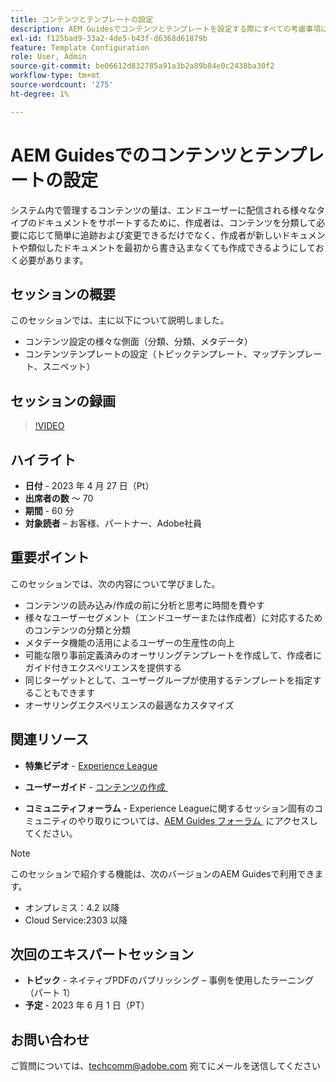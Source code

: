 ```yaml
---
title: コンテンツとテンプレートの設定
description: AEM Guidesでコンテンツとテンプレートを設定する際にすべての考慮事項について説明します。
exl-id: f125bad9-33a2-4de5-b43f-d6368d61879b
feature: Template Configuration
role: User, Admin
source-git-commit: be06612d832785a91a3b2a89b84e0c2438ba30f2
workflow-type: tm+mt
source-wordcount: '275'
ht-degree: 1%

---
```


# AEM Guidesでのコンテンツとテンプレートの設定

システム内で管理するコンテンツの量は、エンドユーザーに配信される様々なタイプのドキュメントをサポートするために、作成者は、コンテンツを分類して必要に応じて簡単に追跡および変更できるだけでなく、作成者が新しいドキュメントや類似したドキュメントを最初から書き込まなくても作成できるようにしておく必要があります。


## セッションの概要

このセッションでは、主に以下について説明しました。
- コンテンツ設定の様々な側面（分類、分類、メタデータ）
- コンテンツテンプレートの設定（トピックテンプレート、マップテンプレート、スニペット）



## セッションの録画

>[!VIDEO](https://video.tv.adobe.com/v/3419004/guides-templates-author-templates?quality=12&learn=on)


## ハイライト

- **日付** - 2023 年 4 月 27 日（Pt）
- **出席者の数** ～ 70
- **期間** - 60 分
- **対象読者** – お客様、パートナー、Adobe社員


## 重要ポイント

このセッションでは、次の内容について学びました。
- コンテンツの読み込み/作成の前に分析と思考に時間を費やす
- 様々なユーザーセグメント（エンドユーザーまたは作成者）に対応するためのコンテンツの分類と分類
- メタデータ機能の活用によるユーザーの生産性の向上
- 可能な限り事前定義済みのオーサリングテンプレートを作成して、作成者にガイド付きエクスペリエンスを提供する
- 同じターゲットとして、ユーザーグループが使用するテンプレートを指定することもできます
- オーサリングエクスペリエンスの最適なカスタマイズ



## 関連リソース

- **特集ビデオ** - [Experience League](https://experienceleague.adobe.com/docs/experience-manager-guides-learn/videos/advanced-user-guide/folder-profiles.html?lang=ja)

- **ユーザーガイド** - [&#x200B; コンテンツの作成 &#x200B;](https://help.adobe.com/en_US/xml-documentation-for-adobe-experience-manager/index.html#t=DXML-master-map%2Freports-intro.html)

- **コミュニティフォーラム** - Experience Leagueに関するセッション固有のコミュニティのやり取りについては、[AEM Guides フォーラム &#x200B;](https://experienceleaguecommunities.adobe.com/t5/experience-manager-guides/bd-p/xml-documentation-discussions?profile.language=ja) にアクセスしてください。

>[!NOTE]
>
> このセッションで紹介する機能は、次のバージョンのAEM Guidesで利用できます。
> - オンプレミス：4.2 以降
> - Cloud Service:2303 以降


## 次回のエキスパートセッション

- **トピック** - ネイティブPDFのパブリッシング – 事例を使用したラーニング（パート 1）
- **予定** - 2023 年 6 月 1 日（PT）


## お問い合わせ

ご質問については、<techcomm@adobe.com> 宛てにメールを送信してください
